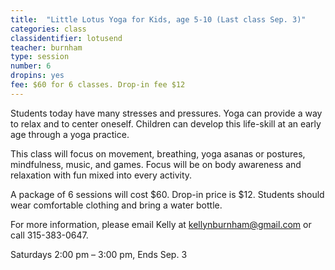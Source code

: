 ```yaml
---
title:  "Little Lotus Yoga for Kids, age 5-10 (Last class Sep. 3)"
categories: class
classidentifier: lotusend
teacher: burnham
type: session
number: 6
dropins: yes
fee: $60 for 6 classes. Drop-in fee $12
---
```

Students today have many stresses and pressures. Yoga can provide a way to relax and to center oneself. Children can develop this life-skill at an early age through a yoga practice.

This class will focus on movement, breathing, yoga asanas or postures, mindfulness, music, and games. Focus will be on body awareness and relaxation with fun mixed into every activity.  

A package of 6 sessions will cost $60. Drop-in price is $12. Students should wear comfortable clothing and bring a water bottle.

For more information, please email Kelly at
<a href="mailto:kellynburnham@gmail.com">kellynburnham@gmail.com</a> or call 315-383-0647.

Saturdays 2:00 pm – 3:00 pm, Ends Sep. 3
